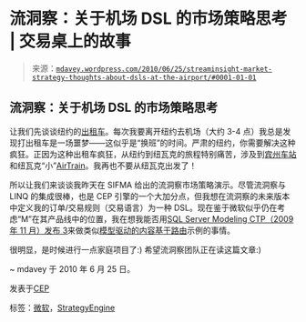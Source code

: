 <!--yml

分类：未分类

日期：2024-05-18 06:14:05

-->

# 流洞察：关于机场 DSL 的市场策略思考 | 交易桌上的故事

> 来源：[`mdavey.wordpress.com/2010/06/25/streaminsight-market-strategy-thoughts-about-dsls-at-the-airport/#0001-01-01`](https://mdavey.wordpress.com/2010/06/25/streaminsight-market-strategy-thoughts-about-dsls-at-the-airport/#0001-01-01)

## 流洞察：关于机场 DSL 的市场策略思考

让我们先谈谈纽约的[出租车](http://www.ny.com/transportation/taxis/)。每次我要离开纽约去机场（大约 3-4 点）我总是发现打出租车是一场噩梦——这似乎是“换班”的时间。严肃的纽约，你需要解决这种疯狂。正因为这种出租车疯狂，从纽约到纽瓦克的旅程特别痛苦，涉及到[宾州车站](http://www.transitcenter.com/transitguide/hub_nyp.htm)和纽瓦克“小”[AirTrain](http://www.panynj.gov/airports/ewr-airtrain.html)。我再也不要从纽瓦克出发了！

所以让我们来谈谈我昨天在 SIFMA 给出的流洞察市场策略演示。尽管流洞察与 LINQ 的集成很棒，也是 CEP 引擎的一个大加分点，但我想在流洞察的未来版本中定义我的订单/交易规则（交易语言）为一种 DSL。现在鉴于微软似乎仍在考虑“M”在其产品线中的位置，我在想我能否用[SQL Server Modeling CTP（2009 年 11 月）发布 3](http://msdn.microsoft.com/en-us/data/ee460940.aspx)来做类似[模型驱动的内容基于路由](http://blogs.msdn.com/b/dmcat/archive/2009/12/14/model-driven-content-based-routing-using-sql-server-modeling-ctp-part-ii.aspx)示例的事情。

很明显，是时候进行一点家庭项目了:) 希望流洞察团队正在读这篇文章:)

~ mdavey 于 2010 年 6 月 25 日。

发表于[CEP](https://mdavey.wordpress.com/category/hpc/cep/)

标签：[微软](https://mdavey.wordpress.com/tag/microsoft/)，[StrategyEngine](https://mdavey.wordpress.com/tag/strategyengine/)

